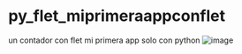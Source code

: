 # py_flet_miprimeraappconflet
un contador con flet 
mi primera app solo con python
![image](https://github.com/abaduna/py_flet_miprimeraappconflet/assets/64230830/17377a92-503c-42dc-989d-7e7ab8c2149d)
